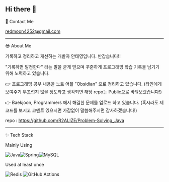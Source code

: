## Hi there 👋

 
🤝 Contact Me

  redmoon4252@gmail.com


  ---
  

😎 About Me

기록하고 정리하고 개선하는 개발자 안태영입니다. 반갑습니다!!

"기록하면 발전한다" 라는 말을 굳게 믿으며 꾸준하게 프로그래밍 학습 기록을 남기기 위해 노력하고 있습니다.

👉 프로그래밍 공부 내용을 노트 어플 "Obsidian" 으로 정리하고 있습니다.
   (타인에게 보여주기 부끄럽지 않을 정도라고 생각되면 해당 repo는 Public으로 바꿔보겠습니다!)

👉 Baekjoon, Programmers 에서 해결한 문제를 업로드 하고 있습니다.
   (혹시라도 제 코드를 보시고 코멘트 있으시면 가감없이 말씀해주시면 감사하겠습니다!)

   repo : https://github.com/R2ALIZE/Problem-Solving_Java



---


✨ Tech Stack

  Mainly Using

  ![Java](https://img.shields.io/badge/java-%23ED8B00.svg?style=for-the-badge&logo=openjdk&logoColor=white)![Spring](https://img.shields.io/badge/spring-%236DB33F.svg?style=for-the-badge&logo=spring&logoColor=white)![MySQL](https://img.shields.io/badge/mysql-4479A1.svg?style=for-the-badge&logo=mysql&logoColor=white)


  Used at least once

  ![Redis](https://img.shields.io/badge/redis-%23DD0031.svg?style=for-the-badge&logo=redis&logoColor=white) ![GitHub Actions](https://img.shields.io/badge/github%20actions-%232671E5.svg?style=for-the-badge&logo=githubactions&logoColor=white)


